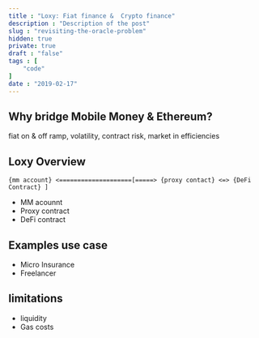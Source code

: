 ```yaml
---
title : "Loxy: Fiat finance &  Crypto finance"
description : "Description of the post"
slug : "revisiting-the-oracle-problem"
hidden: true
private: true
draft : "false"
tags : [
    "code"
]
date : "2019-02-17"
---
```


>

## Why bridge Mobile Money & Ethereum?
fiat on & off ramp, volatility, contract risk, market in efficiencies


## Loxy Overview

```
{mm account} <====================[=====> {proxy contact} <=> {DeFi Contract} ]
```
- MM acounnt
- Proxy contract
- DeFi contract

## Examples use case
- Micro Insurance
- Freelancer

## limitations
- liquidity
- Gas costs
